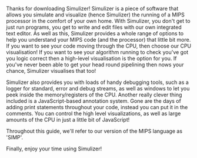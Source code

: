 Thanks for downloading Simulizer! Simulizer is a piece of software that allows you simulate and visualize (hence Simulizer) the running of a MIPS processor in the comfort of your own home. With Simulizer, you don't get to just run programs, you get to write and edit files with our own integrated text editor. As well as this, Simulizer provides a whole range of options to help you understand your MIPS code (and the processor) that little bit more. If you want to see your code moving through the CPU, then choose our CPU visualisation! If you want to see your algorithm running to check you've got you logic correct then a high-level visualisation is the option for you. If you've never been able to get your head round pipelining then nows your chance, Simulizer visualises that too!

Simulizer also provides you with loads of handy debugging tools, such as a logger for standard, error and debug streams, as well as windows to let you peek inside the memory/registers of the CPU. Another really clever thing included is a JavaScript-based annotation system. Gone are the days of adding print statements throughout your code, instead you can put it in the comments. You can control the high level visualizations, as well as large amounts of the CPU in just a little bit of JavaScript!

Throughout this guide, we'll refer to our version of the MIPS language as 'SIMP'.

Finally, enjoy your time using Simulizer!
